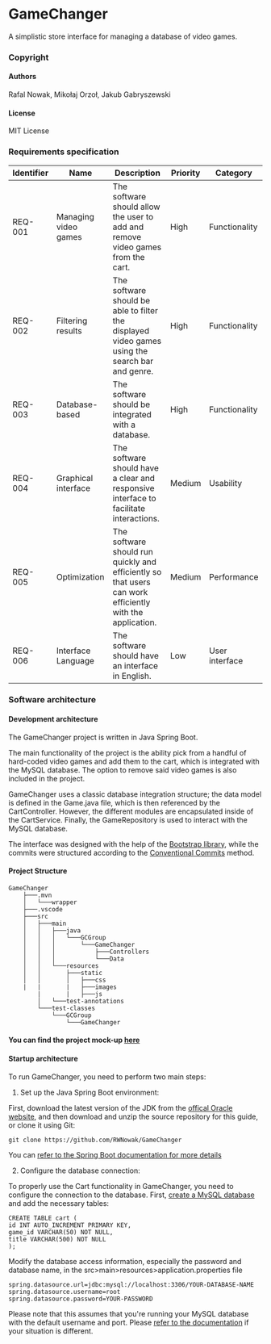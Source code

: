 # GameChanger

A simplistic store interface for managing a database of video games.

### Copyright
#### Authors
Rafal Nowak, Mikołaj Orzoł, Jakub Gabryszewski
#### License
MIT License

### Requirements specification
| Identifier | Name | Description | Priority | Category |
| --------------|-------|------|-----------|-----------|
| REQ-001 | Managing video games | The software should allow the user to add and remove video games from the cart. | High | Functionality |
| REQ-002 | Filtering results | The software should be able to filter the displayed video games using the search bar and genre. | High | Functionality | 
| REQ-003 | Database-based | The software should be integrated with a database. | High | Functionality | 
| REQ-004 | Graphical interface | The software should have a clear and responsive interface to facilitate interactions. | Medium | Usability | 
| REQ-005 | Optimization | The software should run quickly and efficiently so that users can work efficiently with the application. | Medium | Performance |
| REQ-006 | Interface Language | The software should have an interface in English. | Low | User interface | User interface | 

### Software architecture
#### Development architecture
The GameChanger project is written in Java Spring Boot.

The main functionality of the project is the ability pick from a handful of hard-coded video games and add them to the cart, which is integrated with the MySQL database. The option to remove said video games is also included in the project.

GameChanger uses a classic database integration structure; the data model is defined in the Game.java file, which is then referenced by the CartController. However, the different modules are encapsulated inside of the CartService. Finally, the GameRepository is used to interact with the MySQL database.

The interface was designed with the help of the <a href="https://getbootstrap.com/">Bootstrap library</a>, while the commits were structured according to the <a href="https://www.conventionalcommits.org/en/v1.0.0/">Conventional Commits</a> method.

#### Project Structure
```
GameChanger
    ├───.mvn
    │   └───wrapper
    ├───.vscode
    ├───src
    │   ├───main
    │   │   ├───java
    │   │   │   └───GCGroup
    │   │   │       └───GameChanger
    │   │   │           ├───Controllers
    │   │   │           └───Data
    │   │   └───resources
    │   │       ├───static
    │   │       │   ├───css
    |   |       |   ├───images
        |       |   ├───js
        │   └───test-annotations
        └───test-classes
            └───GCGroup
                └───GameChanger
```

#### You can find the project mock-up <a href="https://l.facebook.com/l.php?u=https%3A%2F%2Fwhimsical.com%2Fgamechanger-ui-FoYKevN8XSpe8tYvdgjnjH%3Ffbclid%3DIwAR2Hw0f-4GPXfdaMFLV6b0l5ufrWSzl3QH2wc-5YalVib7HfoVJQ0qFtTPY&h=AT3gDKXSzl3u6ZOTOMOc2pI1gFc7Ho9S5adG4rlZ2dOGDi2vI4PAhw5OmG8pU5Agm3Be2v-oaSBqnn96CdFy0ev3GdRB_jJ4h7ZBp6tm33djeobe4NCqw0dfO6gD45jRKpgCTg">here</a>

#### Startup architecture
To run GameChanger, you need to perform two main steps:

1. Set up the Java Spring Boot environment:

First, download the latest version of the JDK from the <a href="https://www.oracle.com/java/technologies/downloads/">offical Oracle website</a>, and then download and unzip the source repository for this guide, or clone it using Git: 

```
git clone https://github.com/RWNowak/GameChanger
```

You can <a href="https://docs.spring.io/spring-boot/docs/current/reference/htmlsingle/">refer to the Spring Boot documentation for more details</a>

2. Configure the database connection:

To properly use the Cart functionality in GameChanger, you need to configure the connection to the database.
First, <a href="https://dev.mysql.com/doc/mysql-getting-started/en/">create a MySQL database</a> and add the necessary tables:
```
CREATE TABLE cart (
id INT AUTO_INCREMENT PRIMARY KEY,
game_id VARCHAR(50) NOT NULL,
title VARCHAR(500) NOT NULL
);
```
Modify the database access information, especially the password and database name, in the src>main>resources>application.properties file
```
spring.datasource.url=jdbc:mysql://localhost:3306/YOUR-DATABASE-NAME
spring.datasource.username=root
spring.datasource.password=YOUR-PASSWORD
```
Please note that this assumes that you're running your MySQL database with the default username and port. Please <a href="https://dev.mysql.com/doc/mysql-getting-started/en/">refer to the documentation<a> if your situation is different.
